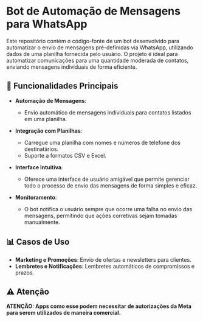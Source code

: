 # Bot de Automação de Mensagens para WhatsApp

Este repositório contém o código-fonte de um bot desenvolvido para automatizar o envio de mensagens pré-definidas via WhatsApp, utilizando dados de uma planilha fornecida pelo usuário. O projeto é ideal para automatizar comunicações para uma quantidade moderada de contatos, enviando mensagens individuais de forma eficiente.

## 🚀 Funcionalidades Principais

- **Automação de Mensagens**: 
  - Envio automático de mensagens individuais para contatos listados em uma planilha.

- **Integração com Planilhas**: 
  - Carregue uma planilha com nomes e números de telefone dos destinatários.
  - Suporte a formatos CSV e Excel.

- **Interface Intuitiva**:
  - Oferece uma interface de usuário amigável que permite gerenciar todo o processo de envio das mensagens de forma simples e eficaz. 

- **Monitoramento**:
  - O bot notifica o usuário sempre que ocorre uma falha no envio das mensagens, permitindo que ações corretivas sejam tomadas manualmente.

## 📊 Casos de Uso

- **Marketing e Promoções**: Envio de ofertas e newsletters para clientes.
- **Lembretes e Notificações**: Lembretes automáticos de compromissos e prazos.

## ⚠️ Atenção

**ATENÇÃO: Apps como esse podem necessitar de autorizações da Meta para serem utilizados de maneira comercial.**
